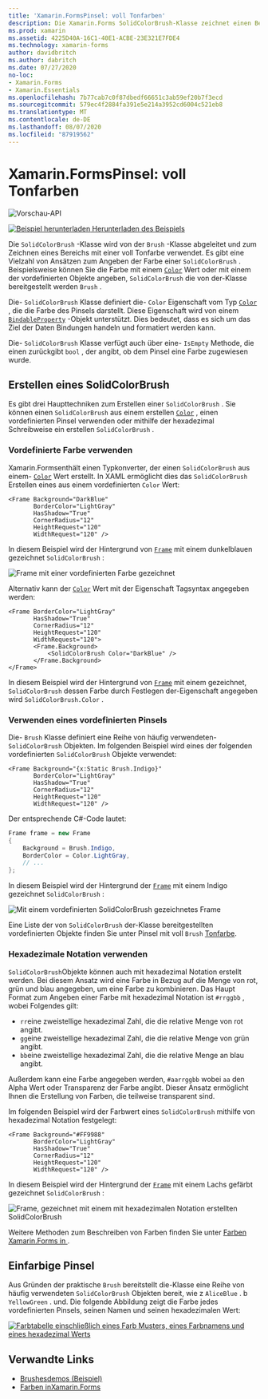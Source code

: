 ```yaml
---
title: 'Xamarin.FormsPinsel: voll Tonfarben'
description: Die Xamarin.Forms SolidColorBrush-Klasse zeichnet einen Bereich mit einer voll Tonfarbe.
ms.prod: xamarin
ms.assetid: 4225D40A-16C1-40E1-ACBE-23E321E7FDE4
ms.technology: xamarin-forms
author: davidbritch
ms.author: dabritch
ms.date: 07/27/2020
no-loc:
- Xamarin.Forms
- Xamarin.Essentials
ms.openlocfilehash: 7b77cab7c0f87dbedf66651c3ab59ef20b7f3ecd
ms.sourcegitcommit: 579ec4f2884fa391e5e214a3952cd6004c521eb8
ms.translationtype: MT
ms.contentlocale: de-DE
ms.lasthandoff: 08/07/2020
ms.locfileid: "87919562"
---
```

# <a name="no-locxamarinforms-brushes-solid-colors"></a>Xamarin.FormsPinsel: voll Tonfarben

![Vorschau-API](~/media/shared/preview.png "Diese API ist derzeit als Vorabversion erhältlich.")

[![Beispiel herunterladen](~/media/shared/download.png) Herunterladen des Beispiels](https://github.com/xamarin/xamarin-forms-samples/tree/master/UserInterface/BrushDemos)

Die `SolidColorBrush` -Klasse wird von der `Brush` -Klasse abgeleitet und zum Zeichnen eines Bereichs mit einer voll Tonfarbe verwendet. Es gibt eine Vielzahl von Ansätzen zum Angeben der Farbe einer `SolidColorBrush` . Beispielsweise können Sie die Farbe mit einem [`Color`](xref:Xamarin.Forms.Color) Wert oder mit einem der vordefinierten Objekte angeben, `SolidColorBrush` die von der-Klasse bereitgestellt werden `Brush` .

Die- `SolidColorBrush` Klasse definiert die- `Color` Eigenschaft vom Typ [`Color`](xref:Xamarin.Forms.Color) , die die Farbe des Pinsels darstellt. Diese Eigenschaft wird von einem [`BindableProperty`](xref:Xamarin.Forms.BindableProperty) -Objekt unterstützt. Dies bedeutet, dass es sich um das Ziel der Daten Bindungen handeln und formatiert werden kann.

Die- `SolidColorBrush` Klasse verfügt auch über eine- `IsEmpty` Methode, die einen zurückgibt `bool` , der angibt, ob dem Pinsel eine Farbe zugewiesen wurde.

## <a name="create-a-solidcolorbrush"></a>Erstellen eines SolidColorBrush

Es gibt drei Haupttechniken zum Erstellen einer `SolidColorBrush` . Sie können einen `SolidColorBrush` aus einem erstellen [`Color`](xref:Xamarin.Forms.Color) , einen vordefinierten Pinsel verwenden oder mithilfe der hexadezimal Schreibweise ein erstellen `SolidColorBrush` .

### <a name="use-a-predefined-color"></a>Vordefinierte Farbe verwenden

Xamarin.Formsenthält einen Typkonverter, der einen `SolidColorBrush` aus einem- [`Color`](xref:Xamarin.Forms.Color) Wert erstellt. In XAML ermöglicht dies das `SolidColorBrush` Erstellen eines aus einem vordefinierten `Color` Wert:

```xaml
<Frame Background="DarkBlue"
       BorderColor="LightGray"
       HasShadow="True"
       CornerRadius="12"
       HeightRequest="120"
       WidthRequest="120" />
```

In diesem Beispiel wird der Hintergrund von [`Frame`](xref:Xamarin.Forms.Frame) mit einem dunkelblauen gezeichnet `SolidColorBrush` :

![Frame mit einer vordefinierten Farbe gezeichnet](solidcolor-images/predefined-color.png)

Alternativ kann der [`Color`](xref:Xamarin.Forms.Color) Wert mit der Eigenschaft Tagsyntax angegeben werden:

```xaml
<Frame BorderColor="LightGray"
       HasShadow="True"
       CornerRadius="12"
       HeightRequest="120"
       WidthRequest="120">
       <Frame.Background>
           <SolidColorBrush Color="DarkBlue" />
       </Frame.Background>
</Frame>
```

In diesem Beispiel wird der Hintergrund von [`Frame`](xref:Xamarin.Forms.Frame) mit einem gezeichnet, `SolidColorBrush` dessen Farbe durch Festlegen der-Eigenschaft angegeben wird `SolidColorBrush.Color` .

### <a name="use-a-predefined-brush"></a>Verwenden eines vordefinierten Pinsels

Die- `Brush` Klasse definiert eine Reihe von häufig verwendeten- `SolidColorBrush` Objekten. Im folgenden Beispiel wird eines der folgenden vordefinierten `SolidColorBrush` Objekte verwendet:

```xaml
<Frame Background="{x:Static Brush.Indigo}"
       BorderColor="LightGray"
       HasShadow="True"
       CornerRadius="12"
       HeightRequest="120"
       WidthRequest="120" />       
```

Der entsprechende C#-Code lautet:

```csharp
Frame frame = new Frame
{
    Background = Brush.Indigo,
    BorderColor = Color.LightGray,
    // ...
};
```

In diesem Beispiel wird der Hintergrund der [`Frame`](xref:Xamarin.Forms.Frame) mit einem Indigo gezeichnet `SolidColorBrush` :

![Mit einem vordefinierten SolidColorBrush gezeichnetes Frame](solidcolor-images/predefined-brush.png)

Eine Liste der von `SolidColorBrush` der-Klasse bereitgestellten vordefinierten Objekte finden Sie unter Pinsel mit voll `Brush` [Tonfarbe](#solid-color-brushes).

### <a name="use-hexadecimal-notation"></a>Hexadezimale Notation verwenden

`SolidColorBrush`Objekte können auch mit hexadezimal Notation erstellt werden. Bei diesem Ansatz wird eine Farbe in Bezug auf die Menge von rot, grün und blau angegeben, um eine Farbe zu kombinieren. Das Haupt Format zum Angeben einer Farbe mit hexadezimal Notation ist `#rrggbb` , wobei Folgendes gilt:

- `rr`eine zweistellige hexadezimal Zahl, die die relative Menge von rot angibt.
- `gg`eine zweistellige hexadezimal Zahl, die die relative Menge von grün angibt.
- `bb`eine zweistellige hexadezimal Zahl, die die relative Menge an blau angibt.

Außerdem kann eine Farbe angegeben werden, `#aarrggbb` wobei `aa` den Alpha Wert oder Transparenz der Farbe angibt. Dieser Ansatz ermöglicht Ihnen die Erstellung von Farben, die teilweise transparent sind.

Im folgenden Beispiel wird der Farbwert eines `SolidColorBrush` mithilfe von hexadezimal Notation festgelegt:

```xaml
<Frame Background="#FF9988"
       BorderColor="LightGray"
       HasShadow="True"
       CornerRadius="12"
       HeightRequest="120"
       WidthRequest="120" />
```

In diesem Beispiel wird der Hintergrund der [`Frame`](xref:Xamarin.Forms.Frame) mit einem Lachs gefärbt gezeichnet `SolidColorBrush` :

![Frame, gezeichnet mit einem mit hexadezimalen Notation erstellten SolidColorBrush](solidcolor-images/hex.png)

Weitere Methoden zum Beschreiben von Farben finden Sie unter [Farben Xamarin.Forms in ](~/xamarin-forms/user-interface/colors.md).

## <a name="solid-color-brushes"></a>Einfarbige Pinsel

Aus Gründen der praktische `Brush` bereitstellt die-Klasse eine Reihe von häufig verwendeten `SolidColorBrush` Objekten bereit, wie z `AliceBlue` . b `YellowGreen` . und. Die folgende Abbildung zeigt die Farbe jedes vordefinierten Pinsels, seinen Namen und seinen hexadezimalen Wert:

[![Farbtabelle einschließlich eines Farb Musters, eines Farbnamens und eines hexadezimal Werts](solidcolor-images/solidcolorbrushes.png)](solidcolor-images/solidcolorbrushes-large.png#lightbox)

## <a name="related-links"></a>Verwandte Links

- [Brushesdemos (Beispiel)](https://github.com/xamarin/xamarin-forms-samples/tree/master/UserInterface/BrushDemos)
- [Farben inXamarin.Forms](~/xamarin-forms/user-interface/colors.md)
